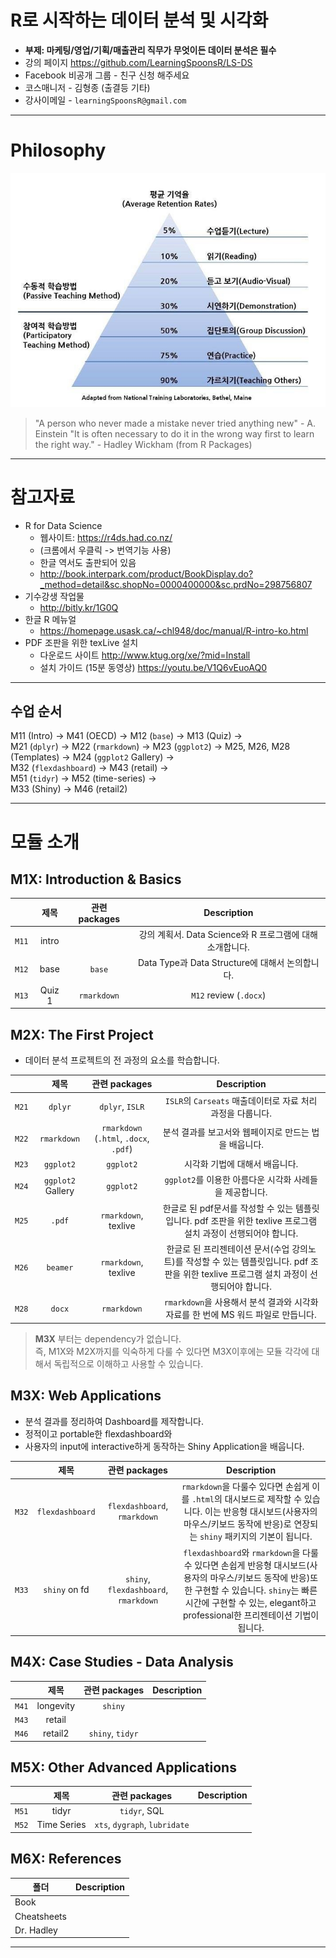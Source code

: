 # R로 시작하는 데이터 분석 및 시각화    

+ **부제: 마케팅/영업/기획/매출관리 직무가 무엇이든 데이터 분석은 필수**    
+ 강의 페이지 <https://github.com/LearningSpoonsR/LS-DS>   
+ Facebook 비공개 그룹 - 친구 신청 해주세요  
+ 코스매니저 - 김형종 (출결등 기타)  
+ 강사이메일 - `learningSpoonsR@gmail.com`  

***   

# Philosophy 

![](remember.jpg)   

> "A person who never made a mistake never tried anything new" - A. Einstein
> "It is often necessary to do it in the wrong way first to learn the right way." - Hadley Wickham (from R Packages) 

***   

# 참고자료 

+ R for Data Science
  + 웹사이트: https://r4ds.had.co.nz/ 
  + (크롬에서 우클릭 -> 번역기능 사용) 
  + 한글 역서도 출판되어 있음
  + <http://book.interpark.com/product/BookDisplay.do?_method=detail&sc.shopNo=0000400000&sc.prdNo=298756807>
+ 기수강생 작업물 
  + http://bitly.kr/1G0Q  
+ 한글 R 메뉴얼 
  + https://homepage.usask.ca/~chl948/doc/manual/R-intro-ko.html  
+ PDF 조판을 위한 texLive 설치 
  + 다운로드 사이트 <http://www.ktug.org/xe/?mid=Install>
  + 설치 가이드 (15분 동영상) <https://youtu.be/V1Q6vEuoAQ0>

***   

## 수업 순서  

M11 (Intro) -> M41 (OECD) ->  M12 (`base`) -> M13 (Quiz) ->    
M21 (`dplyr`) -> M22 (`rmarkdown`) -> M23 (`ggplot2`) -> 
M25, M26, M28 (Templates) -> M24 (`ggplot2` Gallery) ->    
M32 (`flexdashboard`) -> M43 (retail) ->   
M51 (`tidyr`) -> M52 (time-series) ->   
M33 (Shiny) -> M46 (retail2)  

***  

# 모듈 소개  

## M1X: Introduction & Basics    
  
|     | 제목    | 관련 packages | Description |      
| ----|:-------:|:------:|:-----------:|    
| `M11` | intro   |             | 강의 계획서. Data Science와 R 프로그램에 대해 소개합니다. |  
| `M12` | base    | `base`      | Data Type과 Data Structure에 대해서 논의합니다. |  
| `M13` | Quiz 1  | `rmarkdown` | `M12` review (`.docx`) |  
  
## M2X: The First Project  

+ 데이터 분석 프로젝트의 전 과정의 요소를 학습합니다. 

|     | 제목    | 관련 packages | Description |      
| ----|:-------:|:------:|:-----------:|    
| `M21` | `dplyr`    | `dplyr`, `ISLR` | `ISLR`의 `Carseats` 매출데이터로 자료 처리 과정을 다룹니다. |  
| `M22` | `rmarkdown` | `rmarkdown` (`.html`, `.docx`, `.pdf`) | 분석 결과를 보고서와 웹페이지로 만드는 법을 배웁니다. |  
| `M23` | `ggplot2` | `ggplot2` | 시각화 기법에 대해서 배웁니다. |  
| `M24` | `ggplot2` Gallery | `ggplot2` | `ggplot2`를 이용한 아름다운 시각화 사례들을 제공합니다. |
| `M25` | `.pdf` | `rmarkdown`, texlive | 한글로 된 pdf문서를 작성할 수 있는 템플릿입니다. pdf 조판을 위한 texlive 프로그램 설치 과정이 선행되어야 합니다. |
| `M26` | `beamer` | `rmarkdown`, texlive | 한글로 된 프리젠테이션 문서(수업 강의노트)를 작성할 수 있는 템플릿입니다. pdf 조판을 위한 texlive 프로그램 설치 과정이 선행되어야 합니다. |
| `M28` | `docx` | `rmarkdown` | `rmarkdown`을 사용해서 분석 결과와 시각화 자료를 한 번에 MS 워드 파일로 만듭니다. |   

> **M3X** 부터는 dependency가 없습니다.  
> 즉, M1X와 M2X까지를 익숙하게 다룰 수 있다면 M3X이후에는 모듈 각각에 대해서 독립적으로 이해하고 사용할 수 있습니다.  

## M3X: Web Applications  

+ 분석 결과를 정리하여 Dashboard를 제작합니다.  
+ 정적이고 portable한 flexdashboard와  
+ 사용자의 input에 interactive하게 동작하는 Shiny Application을 배웁니다.  

|     | 제목    | 관련 packages | Description |      
| ----|:-------:|:------:|:-----------:|    
| `M32` | `flexdashboard` | `flexdashboard`, `rmarkdown` | `rmarkdown`을 다룰수 있다면 손쉽게 이를 `.html`의 대시보드로 제작할 수 있습니다. 이는 반응형 대시보드(사용자의 마우스/키보드 동작에 반응)로 연장되는 `shiny` 패키지의 기본이 됩니다. |    
| `M33` | `shiny` on fd | `shiny`, `flexdashboard`, `rmarkdown` | `flexdashboard`와 `rmarkdown`을 다룰수 있다면 손쉽게 반응형 대시보드(사용자의 마우스/키보드 동작에 반응)또한 구현할 수 있습니다. `shiny`는 빠른 시간에 구현할 수 있는, elegant하고 professional한 프리젠테이션 기법이 됩니다. | 

## M4X: Case Studies - Data Analysis  

|     | 제목    | 관련 packages | Description |      
| ----|:-------:|:------:|:-----------:|    
| `M41` | longevity | `shiny` |  |    
| `M43` | retail    |   |  |  
| `M46` | retail2    | `shiny`, `tidyr` |  |  

## M5X: Other Advanced Applications  

|     | 제목    | 관련 packages | Description |          
| ----|:-------:|:------:|:-----------:|        
| `M51` | tidyr       | `tidyr`, SQL     |  |        
| `M52` | Time Series | `xts`, `dygraph`, `lubridate` |  |      

## M6X: References  

| 폴더 | Description |           
| ---- |:-----------:|          
| Book        |   |          
| Cheatsheets |   |        
| Dr. Hadley  |   |  

***  





